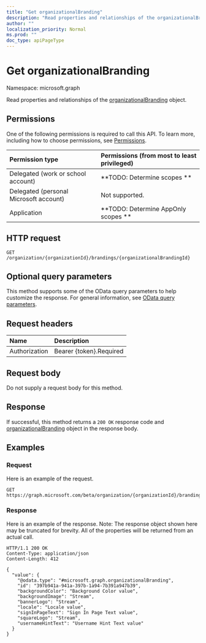 ```yaml
---
title: "Get organizationalBranding"
description: "Read properties and relationships of the organizationalBranding object."
author: ""
localization_priority: Normal
ms.prod: ""
doc_type: apiPageType
---
```


# Get organizationalBranding

Namespace: microsoft.graph

Read properties and relationships of the [organizationalBranding](../resources/organizationalbranding.md) object.

## Permissions
One of the following permissions is required to call this API. To learn more, including how to choose permissions, see [Permissions](/concepts/permissions-reference.md).

|Permission type|Permissions (from most to least privileged)|
|:---|:---|
|Delegated (work or school account)|**TODO: Determine scopes **|
|Delegated (personal Microsoft account)|Not supported.|
|Application|**TODO: Determine AppOnly scopes **|

## HTTP request
<!-- {
  "blockType": "ignored"
}
-->
``` http
GET /organization/{organizationId}/brandings/{organizationalBrandingId}
```

## Optional query parameters
This method supports some of the OData query parameters to help customize the response. For general information, see [OData query parameters](/graph/query-parameters).

## Request headers
|Name|Description|
|:---|:---|
|Authorization|Bearer {token}.Required|

## Request body
Do not supply a request body for this method.

## Response
If successful, this method returns a `200 OK` response code and [organizationalBranding](../resources/organizationalbranding.md) object in the response body.

## Examples

### Request
Here is an example of the request.
<!-- {
  "blockType": "request",
  "name": "get_organizationalbranding"
}
-->
``` http
GET https://graph.microsoft.com/beta/organization/{organizationId}/brandings/{organizationalBrandingId}
```

### Response
Here is an example of the response. Note: The response object shown here may be truncated for brevity. All of the properties will be returned from an actual call.
<!-- {
  "blockType": "response",
  "truncated": true,
  "@odata.type": "microsoft.graph.organizationalBranding"
}
-->
``` http
HTTP/1.1 200 OK
Content-Type: application/json
Content-Length: 412

{
  "value": {
    "@odata.type": "#microsoft.graph.organizationalBranding",
    "id": "397b941a-941a-397b-1a94-7b391a947b39",
    "backgroundColor": "Background Color value",
    "backgroundImage": "Stream",
    "bannerLogo": "Stream",
    "locale": "Locale value",
    "signInPageText": "Sign In Page Text value",
    "squareLogo": "Stream",
    "usernameHintText": "Username Hint Text value"
  }
}
```

